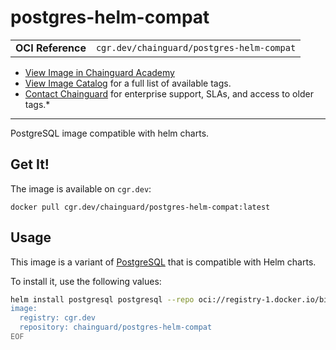 <!--monopod:start-->
# postgres-helm-compat
| | |
| - | - |
| **OCI Reference** | `cgr.dev/chainguard/postgres-helm-compat` |


* [View Image in Chainguard Academy](https://edu.chainguard.dev/chainguard/chainguard-images/reference/postgres-helm-compat/overview/)
* [View Image Catalog](https://console.enforce.dev/images/catalog) for a full list of available tags.
* [Contact Chainguard](https://www.chainguard.dev/chainguard-images) for enterprise support, SLAs, and access to older tags.*

---
<!--monopod:end-->

<!--overview:start-->
PostgreSQL image compatible with helm charts.
<!--overview:end-->

<!--getting:start-->
## Get It!
The image is available on `cgr.dev`:

```
docker pull cgr.dev/chainguard/postgres-helm-compat:latest
```
<!--getting:end-->

<!--body:start-->
## Usage

This image is a variant of [PostgreSQL](../postgres/README.md) that is compatible with Helm charts.

To install it, use the following values:

```bash
helm install postgresql postgresql --repo oci://registry-1.docker.io/bitnamicharts --values - <<EOF
image:
  registry: cgr.dev
  repository: chainguard/postgres-helm-compat
EOF
```

<!--body:end-->
